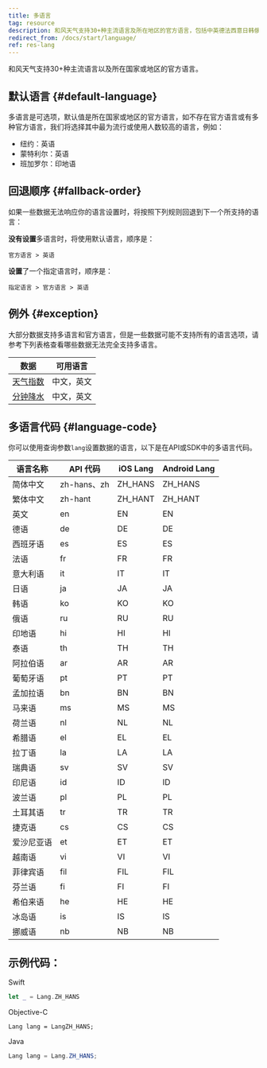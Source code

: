 ```yaml
---
title: 多语言
tag: resource
description: 和风天气支持30+种主流语言及所在地区的官方语言，包括中英德法西意日韩俄泰等多语言，你可以使用lang参数随时调用。
redirect_from: /docs/start/language/
ref: res-lang
---
```


和风天气支持30+种主流语言以及所在国家或地区的官方语言。

## 默认语言 {#default-language}

多语言是可选项，默认值是所在国家或地区的官方语言，如不存在官方语言或有多种官方语言，我们将选择其中最为流行或使用人数较高的语言，例如：

- 纽约：英语
- 蒙特利尔：英语
- 班加罗尔：印地语

## 回退顺序 {#fallback-order}

如果一些数据无法响应你的语言设置时，将按照下列规则回退到下一个所支持的语言：

**没有设置**多语言时，将使用默认语言，顺序是：

```
官方语言 > 英语
```

**设置**了一个指定语言时，顺序是：

```
指定语言 > 官方语言 > 英语
```

## 例外 {#exception}

大部分数据支持多语言和官方语言，但是一些数据可能不支持所有的语言选项，请参考下列表格查看哪些数据无法完全支持多语言。

| 数据  | 可用语言 |
| --- | --- |
| [天气指数](/docs/api/indices/) | 中文，英文 | 
| [分钟降水](/docs/api/minutely/minutely-precipitation/) | 中文，英文 |   


## 多语言代码 {#language-code}

你可以使用查询参数`lang`设置数据的语言，以下是在API或SDK中的多语言代码。

| 语言名称  | API 代码        | iOS Lang  | Android Lang | 
| ---------- | -------------|-------------- | -------- |
| 简体中文    | zh-hans、zh   | ZH_HANS      | ZH_HANS  |
| 繁体中文    | zh-hant       | ZH_HANT      | ZH_HANT  |
| 英文       | en            | EN           | EN    |
| 德语       | de            | DE           | DE    |
| 西班牙语    | es            | ES           | ES   |
| 法语       | fr            | FR           | FR    |
| 意大利语    | it            | IT           | IT    |
| 日语       | ja            | JA           | JA    |
| 韩语       | ko            | KO           | KO    |
| 俄语       | ru            | RU           | RU    |
| 印地语     | hi            | HI           | HI    |
| 泰语       | th            | TH           | TH     |
| 阿拉伯语   | ar            | AR           | AR       |
| 葡萄牙语   | pt            | PT           | PT       |
| 孟加拉语   | bn            | BN           | BN       |
| 马来语     | ms            | MS           | MS       |
| 荷兰语     | nl            | NL           | NL       |
| 希腊语     | el            | EL           | EL       |
| 拉丁语     | la            | LA           | LA       |
| 瑞典语     | sv            | SV           | SV       |
| 印尼语     | id            | ID           | ID       |
| 波兰语     | pl            | PL           | PL       |
| 土耳其语   | tr            | TR           | TR       |
| 捷克语     | cs            | CS           | CS       |
| 爱沙尼亚语  | et            | ET          | ET       |
| 越南语     | vi            | VI           | VI       |
| 菲律宾语   | fil           | FIL          | FIL     |
| 芬兰语     | fi            | FI           | FI       |
| 希伯来语   | he            | HE           | HE       |
| 冰岛语     | is            | IS           | IS       |
| 挪威语     | nb            | NB           | NB       |


## 示例代码：

Swift
```swift
let _ = Lang.ZH_HANS
```

Objective-C
```objc
Lang lang = LangZH_HANS; 
```

Java
```java
Lang lang = Lang.ZH_HANS; 
```
